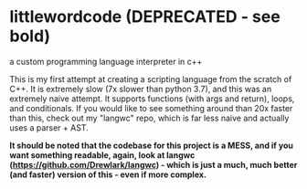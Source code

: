# littlewordcode (DEPRECATED - see bold)
a custom programming language interpreter in c++

This is my first attempt at creating a scripting language from the scratch of C++. It is extremely slow (7x slower than python 3.7), and this was an extremely naive attempt. It supports functions (with args and return), loops, and conditionals. If you would like to see something around than 20x faster than this, check out my "langwc" repo, which is far less naive and actually uses a parser + AST.

**It should be noted that the codebase for this project is a MESS, and if you want something readable, again, look at langwc (https://github.com/Drewlark/langwc) - which is just a much, much better (and faster) version of this - even if more complex.**
